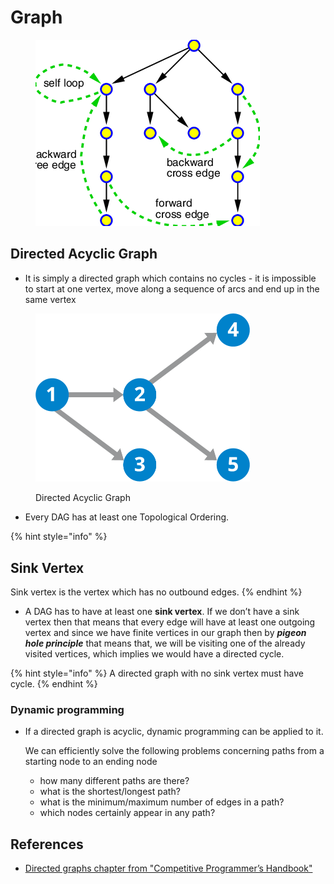 # Graph

<figure><img src="../.gitbook/assets/image (1).png" alt=""><figcaption></figcaption></figure>

## Directed Acyclic Graph

* It is simply a directed graph which contains no cycles - it is impossible to start at one vertex, move along a sequence of arcs and end up in the same vertex

<figure><img src="../.gitbook/assets/image (1) (1).png" alt="" width="343"><figcaption><p>Directed Acyclic Graph</p></figcaption></figure>

* Every DAG has at least one Topological Ordering.



{% hint style="info" %}
## Sink Vertex

Sink vertex is the vertex which has no outbound edges.&#x20;
{% endhint %}



* A DAG has to have at least one **sink vertex**.  If we don’t have a sink vertex then that means that every edge will have at least one outgoing vertex and since we have finite vertices in our graph then by _**pigeon hole principle**_ that means that, we will be visiting one of the already visited vertices, which implies we would have a directed  cycle.



{% hint style="info" %}
A directed graph with no sink vertex must have cycle.
{% endhint %}



### Dynamic programming

*   If a directed graph is acyclic, dynamic programming can be applied to it.

    We can efficiently solve the following problems concerning paths from a starting node to an ending node

    * how many different paths are there?
    * what is the shortest/longest path?
    * what is the minimum/maximum number of edges in a path?&#x20;
    * which nodes certainly appear in any path?

## References&#x20;

* [Directed graphs chapter from "Competitive Programmer’s Handbook"](https://usaco.guide/CPH.pdf#page=159)



